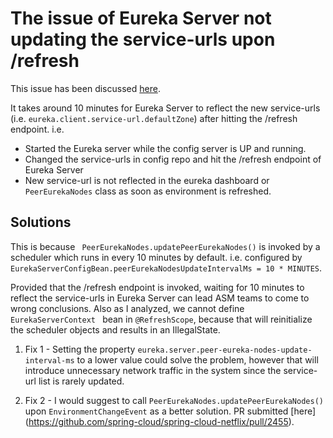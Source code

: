 # The issue of Eureka Server not updating the service-urls upon /refresh

This issue has been discussed [here](https://github.com/spring-cloud/spring-cloud-netflix/issues/2421).

It takes around 10 minutes for Eureka Server to reflect the new service-urls (i.e. `eureka.client.service-url.defaultZone`) after hitting the /refresh endpoint. i.e.
- Started the Eureka server while the config server is UP and running.
- Changed the service-urls in config repo and hit the /refresh endpoint of Eureka Server
- New service-url is not reflected in the eureka dashboard or `PeerEurekaNodes` class as soon as environment is refreshed.


## Solutions
This is because ` PeerEurekaNodes.updatePeerEurekaNodes()` is invoked by a scheduler which runs in every 10 minutes by default. i.e. configured by `EurekaServerConfigBean.peerEurekaNodesUpdateIntervalMs = 10 * MINUTES`. 

Provided that the /refresh endpoint is invoked, waiting for 10 minutes to reflect the service-urls in Eureka Server can lead ASM teams to come to wrong conclusions. Also as I analyzed, we cannot define `EurekaServerContext ` bean in `@RefreshScope`, because that will reinitialize the scheduler objects and results in an IllegalState. 

1. Fix 1 - Setting the property `eureka.server.peer-eureka-nodes-update-interval-ms` to a lower value could solve the problem, however that will introduce unnecessary network traffic in the system since the service-url list is rarely updated. 

3. Fix 2 - I would suggest to call  `PeerEurekaNodes.updatePeerEurekaNodes()` upon `EnvironmentChangeEvent` as a better solution. PR submitted [here] (https://github.com/spring-cloud/spring-cloud-netflix/pull/2455).
